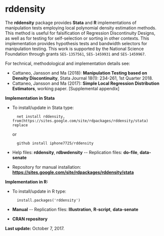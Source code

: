 # rddensity

The **rddensity** package provides **Stata** and **R** implementations of manipulation tests employing local polynomial density estimation methods. This method is useful for falsification of Regression Discontinuity Designs, as well as for testing for self-selection or sorting in other contexts. This implementation provides hypothesis tests and bandwidth selectors for manipulation testing. This work is supported by the National Science Foundation through grants `SES-1357561`, `SES-1459931` and `SES-1459967`.

For technical, methodological and implementation details see:

* Cattaneo, Jansson and Ma (2018): **Manipulation Testing based on Density Discontinuity**, Stata Journal 18(1): 234-261, 1st Quarter 2018.
* Cattaneo, Jansson and Ma (2017): **Simple Local Regression Distribution Estimators**, working paper. [Supplemental appendix]


**Implementation in Stata**

* To install/update in Stata type:

    	net install rddensity, from(https://sites.google.com/site/rdpackages/rddensity/stata) replace
  or  

		github install iphone7725/rddensity

* Help files: **rddensity**, **rdbwdensity** -- Replication files: **do-file**, **data-senate**
* Repository for manual installation: **https://sites.google.com/site/rdpackages/rddensity/stata**


**Implementation in R:**

* To install/update in R type:

		install.packages('rddensity')

* **Manual** -- Replication files: **Illustration**, **R-script**, **data-senate**
* **CRAN repository**


**Last update:** October 7, 2017. 